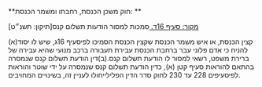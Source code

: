 **חוק משכן הכנסת, רחבתו ומשמר הכנסת: **

[מקור: סעיף 16ד. ](https://he.wikisource.org/wiki/חוק_משכן_הכנסת,_רחבתו_ומשמר_הכנסת#סעיף_16ד)
סמכות למסור הודעות תשלום קנס[תיקון: תשנ״ט]

(א)קצין הכנסת, או איש משמר הכנסת שקצין הכנסת הסמיכו לפיסעיף 16ג, שיש לו יסוד להניח כי אדם פלוני עבר ברחבת הכנסת עבירת תעבורה ברכב מנועי שהיא עבירה של ברירת משפט, רשאי למסור לו הודעת תשלום קנס.(ב)דין הודעת תשלום קנס שנמסרה בהתאם להוראות סעיף קטן (א), כדין הודעת תשלום קנס שנמסרה על ידי שוטר והוראות לפיסעיפים 228 עד 230 לחוק סדר הדין הפלילייחולו לעניין זה, בשינויים המחויבים.